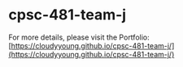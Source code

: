 # cpsc-481-team-j

For more details, please visit the Portfolio:   
[https://cloudyyoung.github.io/cpsc-481-team-j/](https://cloudyyoung.github.io/cpsc-481-team-j/)
